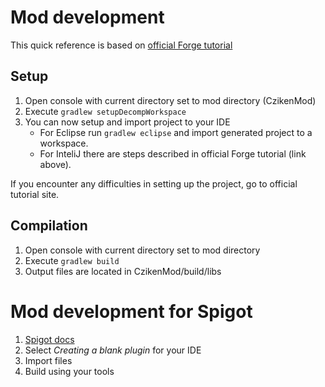 # Mod development
This quick reference is based on [official Forge tutorial](https://mcforge.readthedocs.io/en/1.12.x/gettingstarted/#from-zero-to-modding)

## Setup
1. Open console with current directory set to mod directory (CzikenMod)
2. Execute `gradlew setupDecompWorkspace`
3. You can now setup and import project to your IDE
   - For Eclipse run `gradlew eclipse` and import generated project to a workspace.
   - For InteliJ there are steps described in official Forge tutorial (link above).

If you encounter any difficulties in setting up the project, go to official tutorial site.

## Compilation
1. Open console with current directory set to mod directory
2. Execute `gradlew build`
3. Output files are located in CzikenMod/build/libs

# Mod development for Spigot
1. [Spigot docs](https://mcforge.readthedocs.io/en/1.12.x/gettingstarted/#from-zero-to-modding)
2. Select *Creating a blank plugin* for your IDE
3. Import files
4. Build using your tools
